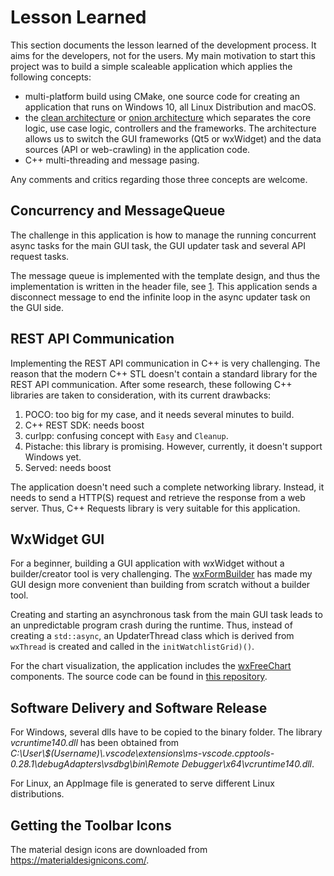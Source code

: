 # Lesson Learned

This section documents the lesson learned of the development process. It aims for the developers, not for the users. My main motivation to start this project was to build a simple scaleable application which applies the following concepts:

* multi-platform build using CMake, one source code for creating an application that runs on Windows 10, all Linux Distribution and macOS.
* the [clean architecture](https://blog.cleancoder.com/uncle-bob/2012/08/13/the-clean-architecture.html) or [onion architecture](https://jeffreypalermo.com/2008/07/the-onion-architecture-part-1/) which separates the core logic, use case logic, controllers and the frameworks. The architecture allows us to switch the GUI frameworks (Qt5 or wxWidget) and the data sources (API or web-crawling) in the application code.
* C++ multi-threading and message pasing.

Any comments and critics regarding those three concepts are welcome.

## Concurrency and MessageQueue

The challenge in this application is how to manage the running concurrent async tasks for the main GUI task, the GUI updater task and several API request tasks.

The message queue is implemented with the template design, and thus the implementation is written in the header file, see [1](https://stackoverflow.com/a/495056).
This application sends a disconnect message to end the infinite loop in the async updater task on the GUI side.

## REST API Communication
Implementing the REST API communication in C++ is very challenging. The reason that the modern C++ STL doesn't contain a standard library for the REST API communication. After some research, these following C++ libraries are taken to consideration, with its current drawbacks:

1. POCO: too big for my case, and it needs several minutes to build.
2. C++ REST SDK: needs boost
3. curlpp: confusing concept with `Easy` and `Cleanup`.
4. Pistache: this library is promising. However, currently, it doesn't support Windows yet.
5. Served: needs boost

The application doesn't need such a complete networking library. Instead, it needs to send a HTTP(S) request and retrieve the response from a web server. Thus, C++ Requests library is very suitable for this application.

## WxWidget GUI

For a beginner, building a GUI application with wxWidget without a builder/creator tool is very challenging. The [wxFormBuilder](https://github.com/wxFormBuilder/wxFormBuilder) has made my GUI design more convenient than building from scratch without a builder tool.

Creating and starting an asynchronous task from the main GUI task leads to an unpredictable program crash during the runtime. Thus, instead of creating a `std::async`, an UpdaterThread class which is derived from `wxThread` is created and called in the `initWatchlistGrid)()`.

For the chart visualization, the application includes the [wxFreeChart](https://iwbnwif.github.io/freechart_docs/html/index.html) components. The source code can be found in [this repository](https://github.com/iwbnwif/wxFreeChart).

## Software Delivery and Software Release

For Windows, several dlls have to be copied to the binary folder.
The library _vcruntime140.dll_ has been obtained from _C:\User\\$(Username)\\.vscode\extensions\ms-vscode.cpptools-0.28.1\debugAdapters\vsdbg\bin\Remote Debugger\x64\vcruntime140.dll_.

For Linux, an AppImage file is generated to serve different Linux distributions.

## Getting the Toolbar Icons

The material design icons are downloaded from https://materialdesignicons.com/.